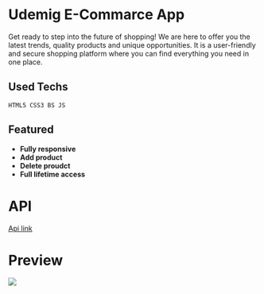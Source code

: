 # Udemig E-Commarce App

Get ready to step into the future of shopping! We are here to offer you the latest trends, quality products and unique opportunities. It is a user-friendly and secure shopping platform where you can find everything you need in one place.

## Used Techs

```
HTML5 CSS3 BS JS
```

## Featured

- **Fully responsive**
- **Add product**
- **Delete proudct**
- **Full lifetime access**

# API

[Api link](https://65e441b83070132b3b246fe9.mockapi.io/)

# Preview

<img src="./images/E-commarce Gif.gif">
